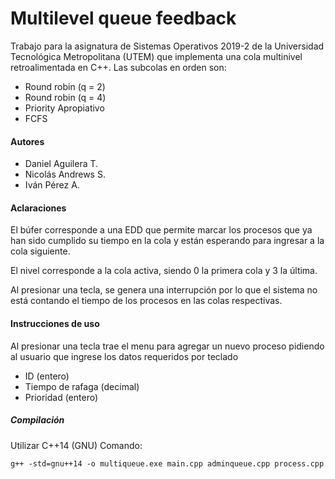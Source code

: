 # Multilevel queue feedback
Trabajo para la asignatura de Sistemas Operativos 2019-2 de la Universidad Tecnológica Metropolitana (UTEM) que implementa una cola multinivel retroalimentada en C++. Las subcolas en orden son:
- Round robin (q = 2)
- Round robin (q = 4)
- Priority Apropiativo
- FCFS
#### Autores
- Daniel Aguilera T.
- Nicolás Andrews S.
- Iván Pérez A.

#### Aclaraciones
El búfer corresponde a una EDD que permite marcar los procesos que ya han sido cumplido su tiempo en la cola y están esperando para ingresar a la cola siguiente.

El nivel corresponde a la cola activa, siendo 0 la primera cola y 3 la última.

Al presionar una tecla, se genera una interrupción por lo que el sistema no está contando el tiempo de los procesos en las colas respectivas.

#### Instrucciones de uso
Al presionar una tecla trae el menu para agregar un nuevo proceso pidiendo al usuario que ingrese los datos requeridos por teclado
- ID (entero)
- Tiempo de rafaga (decimal)
- Prioridad (entero) 

##### Compilación
Utilizar C++14 (GNU)
Comando:
```
g++ -std=gnu++14 -o multiqueue.exe main.cpp adminqueue.cpp process.cpp
```
